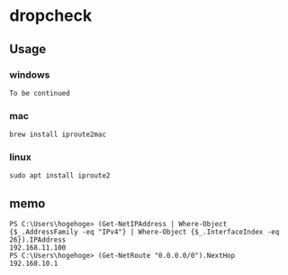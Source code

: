 # dropcheck

## Usage

### windows

```
To be continued
```

### mac

```
brew install iproute2mac
```

### linux

```
sudo apt install iproute2
```

## memo

```
PS C:\Users\hogehoge> (Get-NetIPAddress | Where-Object {$_.AddressFamily -eq "IPv4"} | Where-Object {$_.InterfaceIndex -eq 26}).IPAddress
192.168.11.100
PS C:\Users\hogehoge> (Get-NetRoute "0.0.0.0/0").NextHop
192.168.10.1
```